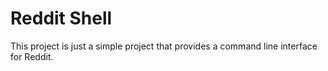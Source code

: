 Reddit Shell
=========================

This project is just a simple project that provides a command line interface for Reddit.  